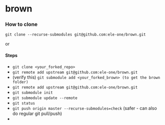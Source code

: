 # brown

### How to clone
`git clone --recurse-submodules git@github.com:ele-one/brown.git`

or

#### Steps
- `git clone <your_forked_repo>`
- `git remote add upstream git@github.com:ele-one/brown.git`
- (verify this) `git submodule add <your_forked_brown> (to get the brown folder)`
-  `git remote add upstream git@github.com:ele-one/brown.git`
- `git submodule init`
- `git submodule update --remote`
- `git status`
- `git push origin master --recurse-submodules=check` (safer - can also do regular git pull/push)
- 

